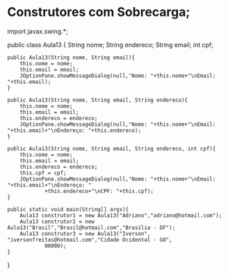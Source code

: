# Construtores com Sobrecarga;
import javax.swing.*;

public class Aula13 {
    String nome;
    String endereco;
    String email;
    int cpf;

    public Aula13(String nome, String email){
        this.nome = nome;
        this.email = email;
        JOptionPane.showMessageDialog(null,"Nome: "+this.nome+"\nEmail: "+this.email);
    }

    public Aula13(String nome, String email, String endereco){
        this.nome = nome;
        this.email = email;
        this.endereco = endereco;
        JOptionPane.showMessageDialog(null,"Nome: "+this.nome+"\nEmail: "+this.email+"\nEndereço: "+this.endereco);
    }

    public Aula13(String nome, String email, String endereco, int cpf){
        this.nome = nome;
        this.email = email;
        this.endereco = endereco;
        this.cpf = cpf;
        JOptionPane.showMessageDialog(null,"Nome: "+this.nome+"\nEmail: "+this.email+"\nEndereço: "
                +this.endereco+"\nCPF: "+this.cpf);
    }

    public static void main(String[] args){
        Aula13 construtor1 = new Aula13("Adriano","adriano@hotmail.com");
        Aula13 construtor2 = new Aula13("Brasil","Brasil@hotmail.com","Brasília - DF");
        Aula13 construtor3 = new Aula13("Iverson", "iversonfreitas@hotmail.com","Cidade Ocidental - GO",
                00000);
    }
}
